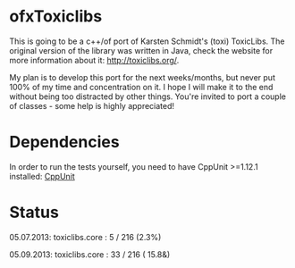 ofxToxiclibs
============

This is going to be a c++/of port of Karsten Schmidt's (toxi) ToxicLibs. The original version of the library was written in Java, check the website for more information about it: http://toxiclibs.org/.

My plan is to develop this port for the next weeks/months, but never put 100% of my time and concentration on it. I hope I will make it to the end without being too distracted by other things. You're invited to port a couple of classes - some help is highly appreciated!

Dependencies
=========

In order to run the tests yourself, you need to have CppUnit >=1.12.1 installed:
[CppUnit](http://sourceforge.net/apps/mediawiki/cppunit/index.php?title=Main_Page)

Status
======

05.07.2013:
toxiclibs.core : 5 / 216 (2.3%)

05.09.2013:
toxiclibs.core : 33 / 216 ( 15.8&)
